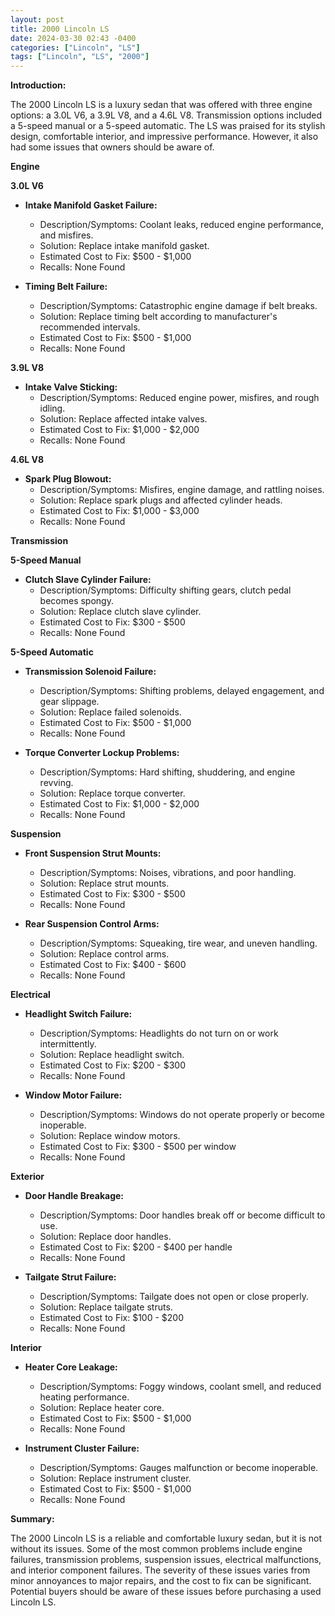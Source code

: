 ```yaml
---
layout: post
title: 2000 Lincoln LS
date: 2024-03-30 02:43 -0400
categories: ["Lincoln", "LS"]
tags: ["Lincoln", "LS", "2000"]
---
```

**Introduction:**

The 2000 Lincoln LS is a luxury sedan that was offered with three engine options: a 3.0L V6, a 3.9L V8, and a 4.6L V8. Transmission options included a 5-speed manual or a 5-speed automatic. The LS was praised for its stylish design, comfortable interior, and impressive performance. However, it also had some issues that owners should be aware of.

**Engine**

**3.0L V6**

* **Intake Manifold Gasket Failure:**
    * Description/Symptoms: Coolant leaks, reduced engine performance, and misfires.
    * Solution: Replace intake manifold gasket.
    * Estimated Cost to Fix: $500 - $1,000
    * Recalls: None Found

* **Timing Belt Failure:**
    * Description/Symptoms: Catastrophic engine damage if belt breaks.
    * Solution: Replace timing belt according to manufacturer's recommended intervals.
    * Estimated Cost to Fix: $500 - $1,000
    * Recalls: None Found

**3.9L V8**

* **Intake Valve Sticking:**
    * Description/Symptoms: Reduced engine power, misfires, and rough idling.
    * Solution: Replace affected intake valves.
    * Estimated Cost to Fix: $1,000 - $2,000
    * Recalls: None Found

**4.6L V8**

* **Spark Plug Blowout:**
    * Description/Symptoms: Misfires, engine damage, and rattling noises.
    * Solution: Replace spark plugs and affected cylinder heads.
    * Estimated Cost to Fix: $1,000 - $3,000
    * Recalls: None Found

**Transmission**

**5-Speed Manual**

* **Clutch Slave Cylinder Failure:**
    * Description/Symptoms: Difficulty shifting gears, clutch pedal becomes spongy.
    * Solution: Replace clutch slave cylinder.
    * Estimated Cost to Fix: $300 - $500
    * Recalls: None Found

**5-Speed Automatic**

* **Transmission Solenoid Failure:**
    * Description/Symptoms: Shifting problems, delayed engagement, and gear slippage.
    * Solution: Replace failed solenoids.
    * Estimated Cost to Fix: $500 - $1,000
    * Recalls: None Found

* **Torque Converter Lockup Problems:**
    * Description/Symptoms: Hard shifting, shuddering, and engine revving.
    * Solution: Replace torque converter.
    * Estimated Cost to Fix: $1,000 - $2,000
    * Recalls: None Found

**Suspension**

* **Front Suspension Strut Mounts:**
    * Description/Symptoms: Noises, vibrations, and poor handling.
    * Solution: Replace strut mounts.
    * Estimated Cost to Fix: $300 - $500
    * Recalls: None Found

* **Rear Suspension Control Arms:**
    * Description/Symptoms: Squeaking, tire wear, and uneven handling.
    * Solution: Replace control arms.
    * Estimated Cost to Fix: $400 - $600
    * Recalls: None Found

**Electrical**

* **Headlight Switch Failure:**
    * Description/Symptoms: Headlights do not turn on or work intermittently.
    * Solution: Replace headlight switch.
    * Estimated Cost to Fix: $200 - $300
    * Recalls: None Found

* **Window Motor Failure:**
    * Description/Symptoms: Windows do not operate properly or become inoperable.
    * Solution: Replace window motors.
    * Estimated Cost to Fix: $300 - $500 per window
    * Recalls: None Found

**Exterior**

* **Door Handle Breakage:**
    * Description/Symptoms: Door handles break off or become difficult to use.
    * Solution: Replace door handles.
    * Estimated Cost to Fix: $200 - $400 per handle
    * Recalls: None Found

* **Tailgate Strut Failure:**
    * Description/Symptoms: Tailgate does not open or close properly.
    * Solution: Replace tailgate struts.
    * Estimated Cost to Fix: $100 - $200
    * Recalls: None Found

**Interior**

* **Heater Core Leakage:**
    * Description/Symptoms: Foggy windows, coolant smell, and reduced heating performance.
    * Solution: Replace heater core.
    * Estimated Cost to Fix: $500 - $1,000
    * Recalls: None Found

* **Instrument Cluster Failure:**
    * Description/Symptoms: Gauges malfunction or become inoperable.
    * Solution: Replace instrument cluster.
    * Estimated Cost to Fix: $500 - $1,000
    * Recalls: None Found

**Summary:**

The 2000 Lincoln LS is a reliable and comfortable luxury sedan, but it is not without its issues. Some of the most common problems include engine failures, transmission problems, suspension issues, electrical malfunctions, and interior component failures. The severity of these issues varies from minor annoyances to major repairs, and the cost to fix can be significant. Potential buyers should be aware of these issues before purchasing a used Lincoln LS.

